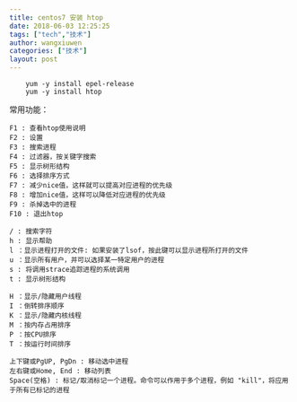 ```yaml
---
title: centos7 安装 htop
date: 2018-06-03 12:25:25
tags: ["tech","技术"]
author: wangxiuwen
categories: ["技术"]
layout: post
---
```


```shell
 	yum -y install epel-release
 	yum -y install htop
```

常用功能：

	F1 : 查看htop使用说明
	F2 : 设置
	F3 : 搜索进程
	F4 : 过滤器，按关键字搜索
	F5 : 显示树形结构
	F6 : 选择排序方式
	F7 : 减少nice值，这样就可以提高对应进程的优先级
	F8 : 增加nice值，这样可以降低对应进程的优先级
	F9 : 杀掉选中的进程
	F10 : 退出htop
	
	/ : 搜索字符
	h : 显示帮助
	l ：显示进程打开的文件: 如果安装了lsof，按此键可以显示进程所打开的文件
	u ：显示所有用户，并可以选择某一特定用户的进程
	s : 将调用strace追踪进程的系统调用
	t : 显示树形结构
	
	H ：显示/隐藏用户线程
	I ：倒转排序顺序
	K ：显示/隐藏内核线程    
	M ：按内存占用排序
	P ：按CPU排序    
	T ：按运行时间排序
	
	上下键或PgUP, PgDn : 移动选中进程
	左右键或Home, End : 移动列表    
	Space(空格) : 标记/取消标记一个进程。命令可以作用于多个进程，例如 "kill"，将应用于所有已标记的进程